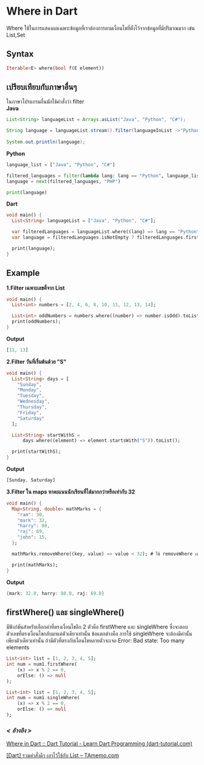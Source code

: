 # Where in Dart
Where ใช้ในการแสดงผลเฉพาะข้อมูลที่เราต้องการตามเงื่อนไขที่ตั้งไว้จากข้อมูลที่มีปริมาณมาก เข่น List,Set
## Syntax
```dart
Iterable<E> where(bool f(E element))
```
## เปรียบเทียบกับภาษาอื่นๆ
ในภาษาโปรแกรมอื่นมักใช้คำสั่งว่า filter  
**Java**
```Java
List<String> languageList = Arrays.asList("Java", "Python", "C#");

String language = languageList.stream().filter(languageInList ->"Python".equals(languageInList));
        
System.out.println(language);
```
**Python**
```Python
language_list = ["Java", "Python", "C#"]

filtered_languages = filter(lambda lang: lang == "Python", language_list)
language = next(filtered_languages, "PHP")

print(language)
```
**Dart**
```Dart
void main() {
  List<String> languageList = ["Java", "Python", "C#"];

  var filteredLanguages = languageList.where((lang) => lang == "Python");
  var language = filteredLanguages.isNotEmpty ? filteredLanguages.first : "PHP";

  print(language);
}

```
## Example
**1.Filter เฉพาะเลขคี่จาก List**
```Dart
void main() {
  List<int> numbers = [2, 4, 6, 8, 10, 11, 12, 13, 14];

  List<int> oddNumbers = numbers.where((number) => number.isOdd).toList();
  print(oddNumbers);
}
```
**Output**
```Dart
[11, 13]
```
**2.Filter วันที่เรื่มต้นด้วย "S"**
```Dart
void main() {
  List<String> days = [
    "Sunday",
    "Monday",
    "Tuesday",
    "Wednesday",
    "Thursday",
    "Friday",
    "Saturday"
  ];

  List<String> startWithS =
      days.where((element) => element.startsWith("S")).toList();

  print(startWithS);
}
```
**Output**
```Dart
[Sunday, Saturday]
```
**3.Filter ใน maps หาคะแนนนักเรียนที่ได้มากกว่าหรือเท่ากับ 32**
```Dart
void main() {
  Map<String, double> mathMarks = {
    "ram": 30,
    "mark": 32,
    "harry": 88,
    "raj": 69,
    "john": 15,
  };

  mathMarks.removeWhere((key, value) => value < 32); # ใช้ removeWhere เพื่อเอาสิ่งที่ไม่ต้องการออก ในทีนี้คือค่า value ที่น้อยกว่า 32 ให้เอาออกไป #

  print(mathMarks);
}
```
**Output**
```Dart
{mark: 32.0, harry: 88.0, raj: 69.0}
```
##  firstWhere() และ singleWhere()
มีฟังก์ชันสำหรับเลือกค่าที่ตรงเงื่อนไขอีก 2 ตัวคือ firstWhere และ singleWhere ซึ่งจะตอบตัวเลขที่ตรงเงื่อนไขกลับมาแค่ตัวเดียวเท่านั้น
ข้อแตกต่างคือ การใช้ singleWhere จะต้องมีค่านั้นเพียงตัวเดียวเท่านั้น ถ้ามีตัวที่ตรงกับเงื่อนไขหลายตัวจะเจอ Error: Bad state: Too many elements
```Dart
List<int> list = [1, 2, 3, 4, 5];
int num = num1.firstWhere(
    (x) => x % 2 == 0,
    orElse: () => null
);

List<int> list = [1, 2, 3, 4, 5];
int num = num1.singleWhere(
    (x) => x % 2 == 0,
    orElse: () => null
);
```
### *< อ้างอิง >*
[Where in Dart :: Dart Tutorial - Learn Dart Programming (dart-tutorial.com)](https://dart-tutorial.com/collections/where-in-dart/)

[[Dart] รวมคำสั่งดีๆ เอาไว้ใช้กับ List – TAmemo.com](https://www.tamemo.com/post/177/dart-list-helper-method/)





